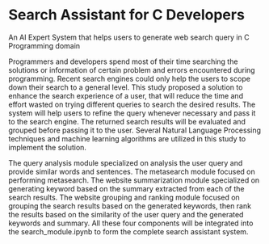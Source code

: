 # Search Assistant for C Developers
 An AI Expert System that helps users to generate web search query in C Programming domain

Programmers and developers spend most of their time searching the solutions or information of certain problem and errors encountered during programming. Recent search engines could only help the users to scope down their search to a general level. This study proposed a solution to enhance the search experience of a user, that will reduce the time and effort wasted on trying different queries to search the desired results. The system will help users to refine the query whenever necessary and pass it to the search engine. The returned search results will be evaluated and grouped before passing it to the user. Several Natural Language Processing techniques and machine learning algorithms are utilized in this study to implement the solution.

The query analysis module specialized on analysis the user query and provide similar words and sentences. The metasearch module focused on performing metasearch. The website summarization module specialized on generating keyword based on the summary extracted from each of the search results. The website grouping and ranking module focused on grouping the search results based on the generated keywords, then rank the results based on the similarity of the user query and the generated keywords and summary. All these four components will be integrated into the search_module.ipynb to form the complete search assistant system.
